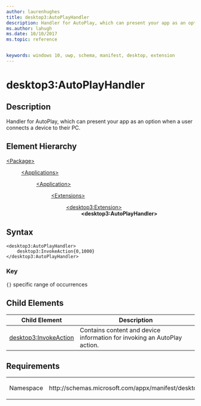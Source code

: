 ```yaml
---
author: laurenhughes
title: desktop3:AutoPlayHandler
description: Handler for AutoPlay, which can present your app as an option when a user connects a device to their PC.
ms.author: lahugh
ms.date: 10/10/2017
ms.topic: reference


keywords: windows 10, uwp, schema, manifest, desktop, extension 
---
```


# desktop3:AutoPlayHandler

## Description
Handler for AutoPlay, which can present your app as an option when a user connects a device to their PC.

## Element Hierarchy
<dl>
<dt><a href="element-package.md">&lt;Package&gt;</a></dt>
<dd>
<dl>
<dt><a href="element-applications.md">&lt;Applications&gt;</a></dt>
<dd>
<dl>
<dt><a href="element-application.md">&lt;Application&gt;</a></dt>
<dd>
<dl>
<dt><a href="element-1-extensions.md">&lt;Extensions&gt;</a></dt>
<dd>
<dl>
<dt><a href="element-desktop3-extension.md">&lt;desktop3:Extension&gt;</a></dt>
<dd><b>&lt;desktop3:AutoPlayHandler&gt;</b></dd>
</dl>
</dd>
</dl>
</dd>
</dl>
</dd>
</dl>
</dd>
</dl>


## Syntax
```syntax
<desktop3:AutoPlayHandler>
    desktop3:InvokeAction{0,1000}
</desktop3:AutoPlayHandler>
```

### Key
`{}` specific range of occurrences


## Child Elements

| Child Element | Description |
|---------------|-------------|
| [desktop3:InvokeAction](element-desktop3-invokeaction.md) | Contains content and device information for invoking an AutoPlay action. |  

## Requirements

<table>
<colgroup>
<col width="50%" />
<col width="50%" />
</colgroup>
<tbody>
<tr class="odd">
<td><p>Namespace</p></td>
<td><p>http://schemas.microsoft.com/appx/manifest/desktop/windows10/3</p></td>
</tr>
</tbody>
</table>